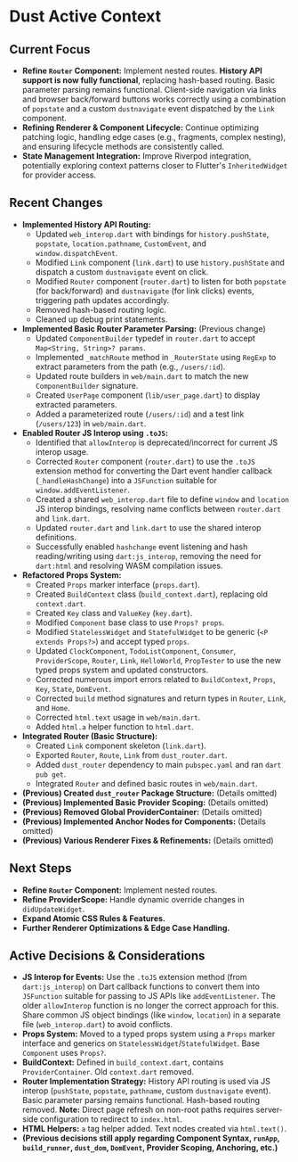# Dust Active Context

## Current Focus

- **Refine `Router` Component:** Implement nested routes. **History API support
  is now fully functional**, replacing hash-based routing. Basic parameter
  parsing remains functional. Client-side navigation via links and browser
  back/forward buttons works correctly using a combination of `popstate` and a
  custom `dustnavigate` event dispatched by the `Link` component.
- **Refining Renderer & Component Lifecycle:** Continue optimizing patching
  logic, handling edge cases (e.g., fragments, complex nesting), and ensuring
  lifecycle methods are consistently called.
- **State Management Integration:** Improve Riverpod integration, potentially
  exploring context patterns closer to Flutter's `InheritedWidget` for provider
  access.

## Recent Changes

- **Implemented History API Routing:**
  - Updated `web_interop.dart` with bindings for `history.pushState`,
    `popstate`, `location.pathname`, `CustomEvent`, and `window.dispatchEvent`.
  - Modified `Link` component (`link.dart`) to use `history.pushState` and
    dispatch a custom `dustnavigate` event on click.
  - Modified `Router` component (`router.dart`) to listen for both `popstate`
    (for back/forward) and `dustnavigate` (for link clicks) events, triggering
    path updates accordingly.
  - Removed hash-based routing logic.
  - Cleaned up debug print statements.
- **Implemented Basic Router Parameter Parsing:** (Previous change)
  - Updated `ComponentBuilder` typedef in `router.dart` to accept
    `Map<String, String>? params`.
  - Implemented `_matchRoute` method in `_RouterState` using `RegExp` to extract
    parameters from the path (e.g., `/users/:id`).
  - Updated route builders in `web/main.dart` to match the new
    `ComponentBuilder` signature.
  - Created `UserPage` component (`lib/user_page.dart`) to display extracted
    parameters.
  - Added a parameterized route (`/users/:id`) and a test link (`/users/123`) in
    `web/main.dart`.
- **Enabled Router JS Interop using `.toJS`:**
  - Identified that `allowInterop` is deprecated/incorrect for current JS
    interop usage.
  - Corrected `Router` component (`router.dart`) to use the `.toJS` extension
    method for converting the Dart event handler callback (`_handleHashChange`)
    into a `JSFunction` suitable for `window.addEventListener`.
  - Created a shared `web_interop.dart` file to define `window` and `location`
    JS interop bindings, resolving name conflicts between `router.dart` and
    `link.dart`.
  - Updated `router.dart` and `link.dart` to use the shared interop definitions.
  - Successfully enabled `hashchange` event listening and hash reading/writing
    using `dart:js_interop`, removing the need for `dart:html` and resolving
    WASM compilation issues.
- **Refactored Props System:**
  - Created `Props` marker interface (`props.dart`).
  - Created `BuildContext` class (`build_context.dart`), replacing old
    `context.dart`.
  - Created `Key` class and `ValueKey` (`key.dart`).
  - Modified `Component` base class to use `Props? props`.
  - Modified `StatelessWidget` and `StatefulWidget` to be generic
    (`<P extends Props?>`) and accept typed `props`.
  - Updated `ClockComponent`, `TodoListComponent`, `Consumer`, `ProviderScope`,
    `Router`, `Link`, `HelloWorld`, `PropTester` to use the new typed props
    system and updated constructors.
  - Corrected numerous import errors related to `BuildContext`, `Props`, `Key`,
    `State`, `DomEvent`.
  - Corrected `build` method signatures and return types in `Router`, `Link`,
    and `Home`.
  - Corrected `html.text` usage in `web/main.dart`.
  - Added `html.a` helper function to `html.dart`.
- **Integrated Router (Basic Structure):**
  - Created `Link` component skeleton (`link.dart`).
  - Exported `Router`, `Route`, `Link` from `dust_router.dart`.
  - Added `dust_router` dependency to main `pubspec.yaml` and ran
    `dart pub get`.
  - Integrated `Router` and defined basic routes in `web/main.dart`.
- **(Previous) Created `dust_router` Package Structure:** (Details omitted)
- **(Previous) Implemented Basic Provider Scoping:** (Details omitted)
- **(Previous) Removed Global ProviderContainer:** (Details omitted)
- **(Previous) Implemented Anchor Nodes for Components:** (Details omitted)
- **(Previous) Various Renderer Fixes & Refinements:** (Details omitted)

## Next Steps

- **Refine `Router` Component:** Implement nested routes.
- **Refine ProviderScope:** Handle dynamic override changes in
  `didUpdateWidget`.
- **Expand Atomic CSS Rules & Features.**
- **Further Renderer Optimizations & Edge Case Handling.**

## Active Decisions & Considerations

- **JS Interop for Events:** Use the `.toJS` extension method (from
  `dart:js_interop`) on Dart callback functions to convert them into
  `JSFunction` suitable for passing to JS APIs like `addEventListener`. The
  older `allowInterop` function is no longer the correct approach for this.
  Share common JS object bindings (like `window`, `location`) in a separate file
  (`web_interop.dart`) to avoid conflicts.
- **Props System:** Moved to a typed props system using a `Props` marker
  interface and generics on `StatelessWidget`/`StatefulWidget`. Base `Component`
  uses `Props?`.
- **BuildContext:** Defined in `build_context.dart`, contains
  `ProviderContainer`. Old `context.dart` removed.
- **Router Implementation Strategy:** History API routing is used via JS interop
  (`pushState`, `popstate`, `pathname`, custom `dustnavigate` event). Basic
  parameter parsing remains functional. Hash-based routing removed. **Note:**
  Direct page refresh on non-root paths requires server-side configuration to
  redirect to `index.html`.
- **HTML Helpers:** `a` tag helper added. Text nodes created via `html.text()`.
- **(Previous decisions still apply regarding Component Syntax, `runApp`,
  `build_runner`, `dust_dom`, `DomEvent`, Provider Scoping, Anchoring, etc.)**
